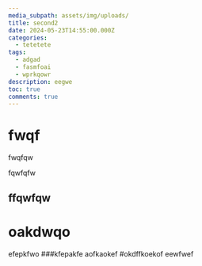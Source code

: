 ```yaml
---
media_subpath: assets/img/uploads/
title: second2
date: 2024-05-23T14:55:00.000Z
categories:
  - tetetete
tags:
  - adgad
  - fasmfoai
  - wprkqowr
description: eegwe
toc: true
comments: true
---
```

# fwqf

fwqfqw



fqwfqfw

## ffqwfqw

# oakdwqo
efepkfwo
###kfepakfe
aofkaokef
#okdffkoekof
eewfwef
